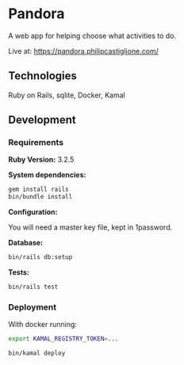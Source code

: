 # Pandora

A web app for helping choose what activities to do.

Live at: https://pandora.philipcastiglione.com/

## Technologies

Ruby on Rails, sqlite, Docker, Kamal

## Development

### Requirements

**Ruby Version:** 3.2.5

**System dependencies:**

```sh
gem install rails
bin/bundle install
```

**Configuration:**

You will need a master key file, kept in 1password.

**Database:**

```sh
bin/rails db:setup
```

**Tests:**

```sh
bin/rails test
```

### Deployment

With docker running:

```sh
export KAMAL_REGISTRY_TOKEN=...

bin/kamal deploy
```
